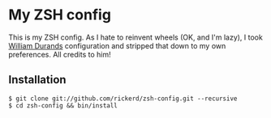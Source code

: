 My ZSH config
=============

This is my ZSH config. As I hate to reinvent wheels (OK, and I'm lazy), I took [William Durands](git@github.com:willdurand/zsh-config.git)
configuration and stripped that down to my own preferences. All credits to him!

Installation
------------

    $ git clone git://github.com/rickerd/zsh-config.git --recursive
    $ cd zsh-config && bin/install
